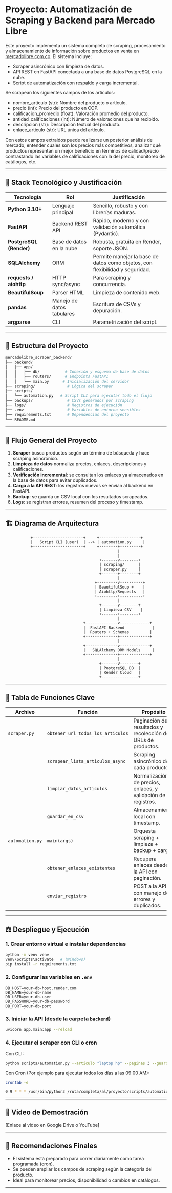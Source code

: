 # Proyecto: Automatización de Scraping y Backend para Mercado Libre

Este proyecto implementa un sistema completo de scraping, procesamiento y almacenamiento de información sobre productos en venta en [mercadolibre.com.co](https://www.mercadolibre.com.co/). El sistema incluye:

* Scraper asincrónico con limpieza de datos.
* API REST en FastAPI conectada a una base de datos PostgreSQL en la nube.
* Script de automatización con respaldo y carga incremental.

Se scrapean los siguientes campos de los artículos:

* nombre_articulo (str): Nombre del producto o artículo.
* precio (int): Precio del producto en COP.
* calificacion_promedio (float): Valoración promedio del producto.
* antidad_calificaciones (int): Número de valoraciones que ha recibido.
* descripcion (str): Descripción textual del producto.
* enlace_articulo (str): URL única del artículo.

Con estos campos extraidos puede realizarse un posterior análisis de mercado, entender cuales son los precios más competitivos, analizar qué productos representan un mejor beneficio en términos de calidad/precio contrastando las variables de calificaciones con la del precio, monitoreo de catálogos, etc.


---

## 🤝 Stack Tecnológico y Justificación

| Tecnología              | Rol                       | Justificación                                                                |
| ----------------------- | ------------------------- | ---------------------------------------------------------------------------- |
| **Python 3.10+**        | Lenguaje principal        | Sencillo, robusto y con librerías maduras.                                   |
| **FastAPI**             | Backend REST API          | Rápido, moderno y con validación automática (Pydantic).                      |
| **PostgreSQL (Render)** | Base de datos en la nube  | Robusta, gratuita en Render, soporte JSON.                                   |
| **SQLAlchemy**          | ORM                       | Permite manejar la base de datos como objetos, con flexibilidad y seguridad. |
| **requests / aiohttp**  | HTTP sync/async           | Para scraping y concurrencia.                                                |
| **BeautifulSoup**       | Parser HTML               | Limpieza de contenido web.                                                   |
| **pandas**              | Manejo de datos tabulares | Escritura de CSVs y depuración.                                              |
| **argparse**            | CLI                       | Parametrización del script.                                                  |

---

## 🚀 Estructura del Proyecto

```bash
mercadolibre_scraper_backend/
├── backend/
│   ├── app/
│   │   ├── db/           # Conexión y esquema de base de datos
│   │   ├── routers/      # Endpoints FastAPI
│   │   └── main.py      # Inicialización del servidor
├── scraping/              # Lógica del scraper
├── scripts/
│   └── automation.py   # Script CLI para ejecutar todo el flujo
├── backups/               # CSVs generados por scraping
├── logs/                  # Registros de ejecución
├── .env                   # Variables de entorno sensibles
├── requirements.txt       # Dependencias del proyecto
└── README.md
```

---

## 🔎 Flujo General del Proyecto

1. **Scraper** busca productos según un término de búsqueda y hace scraping asincrónico.
2. **Limpieza de datos** normaliza precios, enlaces, descripciones y calificaciones.
3. **Verificación incremental**: se consultan los enlaces ya almacenados en la base de datos para evitar duplicados.
4. **Carga a la API REST**: los registros nuevos se envían al backend en FastAPI.
5. **Backup**: se guarda un CSV local con los resultados scrapeados.
6. **Logs**: se registran errores, resumen del proceso y timestamp.

---

## 🏗️ Diagrama de Arquitectura

```
           +----------------------+     +------------------+
           |   Script CLI (user)  | --> | automation.py     |
           +----------------------+     +--------+---------+
                                                 |
                                                 |
                                         +-------v--------+
                                         | scraping/      |
                                         | scraper.py     |
                                         +-------+--------+
                                                 |
                                       +---------v----------+
                                       | BeautifulSoup +    |
                                       | Aiohttp/Requests   |
                                       +---------+----------+
                                                 |
                                         +-------v--------+
                                         | Limpieza CSV    |
                                         +-------+--------+
                                                 |
                                  +--------------v-------------+
                                  |  FastAPI Backend            |
                                  |  Routers + Schemas         |
                                  +--------------+-------------+
                                                 |
                                  +--------------v-------------+
                                  |   SQLAlchemy ORM Models     |
                                  +--------------+-------------+
                                                 |
                                         +-------v--------+
                                         | PostgreSQL DB  |
                                         | Render Cloud   |
                                         +----------------+
```

---

## 📃 Tabla de Funciones Clave

| Archivo         | Función                           | Propósito                                                     |
| --------------- | --------------------------------- | ------------------------------------------------------------- |
| `scraper.py`    | `obtener_url_todos_los_articulos` | Paginación de resultados y recolección de URLs de productos.  |
|                 | `scrapear_lista_articulos_async`  | Scraping asincrónico de cada producto.                        |
|                 | `limpiar_datos_articulos`         | Normalización de precios, enlaces, y validación de registros. |
|                 | `guardar_en_csv`                  | Almacenamiento local con timestamp.                           |
| `automation.py` | `main(args)`                      | Orquesta scraping + limpieza + backup + carga.                |
|                 | `obtener_enlaces_existentes`      | Recupera enlaces desde la API con paginación.                 |
|                 | `enviar_registro`                 | POST a la API con manejo de errores y duplicados.             |

---

## ⚖️ Despliegue y Ejecución

### 1. Crear entorno virtual e instalar dependencias

```bash
python -m venv venv
venv\Scripts\activate   # (Windows)
pip install -r requirements.txt
```

### 2. Configurar las variables en `.env`

```env
DB_HOST=your-db-host.render.com
DB_NAME=your-db-name
DB_USER=your-db-user
DB_PASSWORD=your-db-password
DB_PORT=your-db-port
```

### 3. Iniciar la API (desde la carpeta `backend`)

```bash
uvicorn app.main:app --reload
```

### 4. Ejecutar el scraper con CLI o cron

Con CLI:
```bash
python scripts/automation.py --articulo "laptop hp" --paginas 3 --guardar_csv --concurrencia 50
```

Con Cron (Por ejemplo para ejecutar todos los días a las 09:00 AM):
```bash
crontab -e

0 9 * * * /usr/bin/python3 /ruta/completa/al/proyecto/scripts/automation.py --articulo "laptop hp" --paginas 3 --guardar_csv --concurrencia 50 >> /ruta/completa/al/proyecto/logs/cron.log 2>&1
```

---

## 🎥 Video de Demostración

\[Enlace al video en Google Drive o YouTube]

---

## 🔖 Recomendaciones Finales

* El sistema está preparado para correr diariamente como tarea programada (cron).
* Se pueden ampliar los campos de scraping según la categoría del producto.
* Ideal para monitorear precios, disponibilidad o cambios en catálogos.

---


